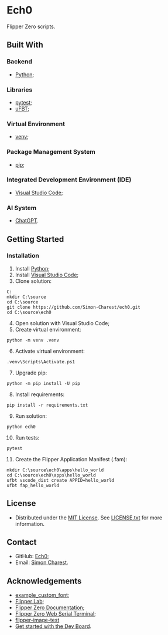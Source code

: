 # Ech0
Flipper Zero scripts.

## Built With

### Backend
- [Python](https://www.python.org/);

### Libraries
- [pytest](https://docs.pytest.org/);
- [uFBT](https://github.com/flipperdevices/flipperzero-ufbt/);

### Virtual Environment
- [venv](https://docs.python.org/library/venv/);

### Package Management System
- [pip](https://pip.pypa.io/);

### Integrated Development Environment (IDE)
- [Visual Studio Code](https://code.visualstudio.com/);

### AI System
- [ChatGPT](https://chat.openai.com/).

## Getting Started

### Installation
1. Install [Python](https://www.python.org/downloads/);
2. Install [Visual Studio Code](https://code.visualstudio.com/download/);
3. Clone solution:
```
C:
mkdir C:\source
cd C:\source
git clone https://github.com/Simon-Charest/ech0.git
cd C:\source\ech0
```
4. Open solution with Visual Studio Code;
5. Create virtual environment:
```
python -m venv .venv
```
6. Activate virtual environment:
```
.venv\Scripts\Activate.ps1
```
7. Upgrade pip:
```
python -m pip install -U pip
```
8. Install requirements:
```
pip install -r requirements.txt
```
9. Run solution:
```
python ech0
```
10. Run tests:
```
pytest
```
11. Create the Flipper Application Manifest (.fam):
```
mkdir C:\source\ech0\apps\hello_world
cd C:\source\ech0\apps\hello_world
ufbt vscode_dist create APPID=hello_world
ufbt fap_hello_world
```

## License
- Distributed under the [MIT License](https://opensource.org/license/mit/). See [LICENSE.txt](./LICENSE.txt) for more information.

## Contact
- GitHub: [Ech0](https://github.com/Simon-Charest/ech0);
- Email: [Simon Charest](mailto:simoncharest@gmail.com).

## Acknowledgements
- [example_custom_font](https://github.com/flipperdevices/flipperzero-firmware/tree/dev/applications/examples/example_custom_font);
- [Flipper Lab](https://lab.flipper.net/apps);
- [Flipper Zero Documentation](https://docs.flipper.net/);
- [Flipper Zero Web Serial Terminal](https://googlechromelabs.github.io/serial-terminal/);
- [flipper-image-test](https://github.com/kbembedded/flipper-image-test)
- [Get started with the Dev Board](https://docs.flipper.net/development/hardware/wifi-developer-board/get-started).
